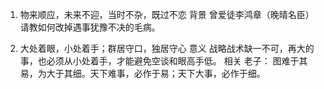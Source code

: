 1. 物来顺应，未来不迎，当时不杂，既过不恋
    背景
       曾爱徒李鸿章（晚晴名臣）请教如何改掉遇事犹豫不决的毛病。

2. 大处着眼，小处着手；群居守口，独居守心
    意义
      战略战术缺一不可，再大的事，也必须从小处着手，才能避免空谈和眼高手低。
    相关
      老子： 图难于其易，为大于其细。天下难事，必作于易；天下大事，必作于细。
